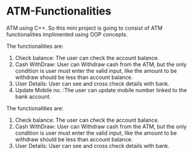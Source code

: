 # ATM-Functionalities

ATM using C++. So this mini project is going to consist of ATM functionalities implimented using OOP concepts. 


The functionalities are:
1) Check balance: The user can check the account balance.
2)  Cash WithDraw: User can Withdraw cash from the ATM, but the only condition is user must enter the valid input, like the amount to be withdraw should be less than account balance.
3) User Details: User can see and cross check details with bank.
4) Update Mobile no. :The user can update mobile number linked to the bank account.  


The functionalities are:
1) Check balance: The user can check the account balance.
2)  Cash WithDraw: User can Withdraw cash from the ATM, but the only condition is user must enter the valid input, like the amount to be withdraw should be less than account balance.
3) User Details: User can see and cross check details with bank.
